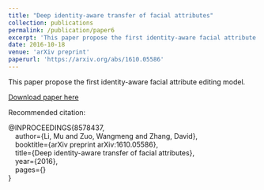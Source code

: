 ```yaml
---
title: "Deep identity-aware transfer of facial attributes"
collection: publications
permalink: /publication/paper6
excerpt: 'This paper propose the first identity-aware facial attribute editing model.'
date: 2016-10-18
venue: 'arXiv preprint'
paperurl: 'https://arxiv.org/abs/1610.05586'
---
```

This paper propose the first identity-aware facial attribute editing model.

[Download paper here](https://arxiv.org/abs/1610.05586)

Recommended citation: 

@INPROCEEDINGS{8578437,  
&emsp;author={Li, Mu and Zuo, Wangmeng and Zhang, David},  
&emsp;booktitle={arXiv preprint arXiv:1610.05586},   
&emsp;title={Deep identity-aware transfer of facial attributes},   
&emsp;year={2016},  
&emsp;pages={}  
}
